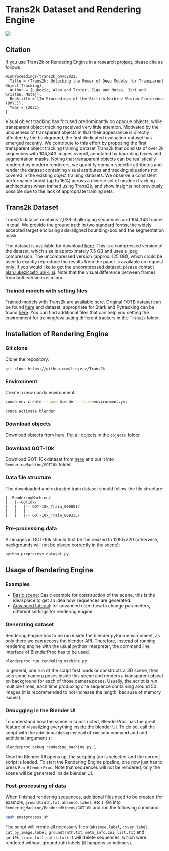 # Trans2k Dataset and Rendering Engine

![](example.gif)


## Citation 

If you use Trans2k or Rendering Engine in a research project, please cite as follows:

```
@InProceedings{trans2k_bmvc2022,
  Title = {Trans2k: Unlocking the Power of Deep Models for Transparent Object Tracking},
  Author = {Lukezic, Alan and Trojer, Ziga and Matas, Jiri and Kristan, Matej},
  Booktitle = {In Proceedings of the British Machine Vision Conference (BMVC)},
  Year = {2022}
}
```

Visual object tracking has focused predominantly on opaque objects, while transparent object tracking received very little attention. Motivated by the uniqueness of transparent objects in that their appearance is directly affected by the background, the first dedicated evaluation dataset has emerged recently.
We contribute to this effort by proposing the first transparent object tracking training dataset Trans2k that consists of over 2k sequences with 104,343 images overall, annotated by bounding boxes and segmentation masks. Noting that transparent objects can be realistically rendered by modern renderers, we quantify domain-specific attributes and render the dataset containing visual attributes and tracking situations not covered in the existing object training datasets. We observe a consistent performance boost (up to 16%) across a diverse set of modern tracking architectures when trained using Trans2k, and show insights not previously possible due to the lack of appropriate training sets.


## Trans2k Dataset
Trans2k dataset contains 2,039 challenging sequences and 104,343 frames in total. We provide the ground truth in two standard forms, the widely accepted target enclosing axis-aligned bounding-box and the segmentation mask.

The dataset is available for download [here](https://alanl@data.vicos.si/alanl/trans2k.zip). This is a compressed version of the dataset, which size is approximately 7.5 GB and uses a jpeg compression. The uncompressed version (approx. 125 GB), which could be used to exactly reproduce the results from the paper is available on request only. If you would like to get the uncompressed dataset, please contact alan.lukezic@fri.uni-lj.si. Note that the visual difference between frames from both versions is minor.


### Trained models with setting files
Trained models with Trans2k are available [here](https://drive.google.com/drive/folders/1EjXEqPa2WuQtixvFkTG9_kzAhVdTp2xC?usp=sharing). Original TOTB dataset can be found [here](https://hengfan2010.github.io/projects/TOTB/) and dataset, appropriate for Stark and Pytracking can be found [here](https://drive.google.com/drive/folders/1vkrWedoy5_VoRXUmmZwrAu7rv5tImrhl?usp=sharing). You can find additional files that can help you setting the environment for training/evaluating different trackers in the `Trans2k` folder.

## Installation of Rendering Engine

### Git clone

Clone the repository:

```bash
git clone https://github.com/trojerz/Trans2k
```

### Environment

Create a new conda environment:

```bash
conda env create --name blender --file=environment.yml

conda activate blender
```

### Download objects

Download objects from [here](https://drive.google.com/drive/folders/1vX4Jf1Ej_wIdfaFyVgvno6_RbqMyrf8-?usp=sharing). Put all objects in the `objects` folder.

### Download GOT-10k
Download GOT-10k dataset from [here](http://got-10k.aitestunion.com/downloads_dataset/full_data) and put it into `RenderingMachine/GOT10k` folder.

### Data file structure
The downloaded and extracted train dataset should follow the file structure:

```
|--RenderingMachine/
|   |--GOT10k/
|   |   |-- GOT-10k_Train_000001/
|   |   |    ......
|   |   |-- GOT-10k_Train_009335/
```

### Pre-processing data
All images in GOT-10k should first be the resized to 1280x720 (otherwise, backgrounds will not be placed correctly in the scene):

```bash
python preprocess_dataset.py
```

## Usage of Rendering Engine

### Examples

* [Basic scene](Examples/basic_scene/README.md): Basic example for construction of the scene, this is the ideal place to get an idea how sequences are generated.
* [Advanced  tutorial](Examples/advanced/README.md): for advanced user: how to change parameters, different settings for rendering engine.

### Generating dataset


Rendering Engine has to be run inside the blender python environment, as only there we can access the blender API. 
Therefore, instead of running rendering engine with the usual python interpreter, the command line interface of BlenderProc has to be used.

```bash
blenderproc run rendeding_machine.py
```

In general, one run of the script first loads or constructs a 3D scene, then sets some camera poses inside this scene and renders a transparent object on background for each of those camera poses. Usually, the script is run multiple times, each time producing one sequence containing around 50 images (it is recommended to not increase the length, because of memory issues).

### Debugging in the Blender UI

To understand how the scene in constructed, BlenderProc has the great feature of visualizing everything inside the blender UI.
To do so, call the script with the additional `debug` instead of `run` subcommand and add additional argument `1`:

```bash
blenderproc debug rendeding_machine.py 1
```

Now the Blender UI opens up, the scripting tab is selected and the correct script is loaded. To start the Rendering Engine pipeline, one now just has to press `Run BlenderProc`. Note that sequences will not be rendered, only the scene will be generated inside blender UI.

### Post-processing of data

When finished rendering sequences, additional files need to be created (for example, `groundtruth.txt`, `absence.label`, etc.). Go into `RenderingMachine/RenderedVideos/GOT10k` and run the following command:

```bash
bash postprocess.sh
```

The script will create all necessary files (`absence.label`, `cover.label`, `cut_by_image.label`, `groundtruth.txt`, `meta_info.ini`, `list.txt` and `got10k_train_full_split.txt`). It will delete sequences, which were rendered without groundtruth labels (it happens sometimes). 
